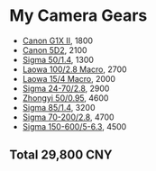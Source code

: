 # My Camera Gears
- [Canon G1X II](https://item.jd.com/57183010405.html), 1800
- [Canon 5D2](https://item.jd.com/10034303372138.html), 2100
- [Sigma 50/1.4](https://item.jd.com/10026732061807.html), 1300
- [Laowa 100/2.8 Macro](https://item.jd.com/10041300660010.html), 2700
- [Laowa 15/4 Macro](https://item.jd.com/10041349105776.html), 2000
- [Sigma 24-70/2.8](https://item.jd.com/67327722390.html), 2900
- [Zhongyi 50/0.95](https://item.jd.com/67502414667.html), 4600
- [Sigma 85/1.4](https://item.jd.com/10060989850033.html), 3200
- [Sigma 70-200/2.8](https://item.jd.com/10039661541641.html), 4700
- [Sigma 150-600/5-6.3](https://item.jd.com/10061077740818.html), 4500

## Total 29,800 CNY
